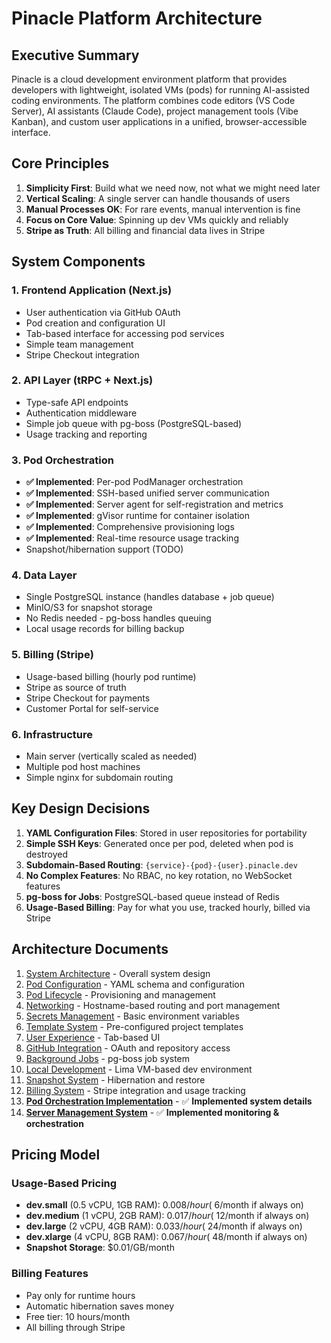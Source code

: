 # Pinacle Platform Architecture

## Executive Summary

Pinacle is a cloud development environment platform that provides developers with lightweight, isolated VMs (pods) for running AI-assisted coding environments. The platform combines code editors (VS Code Server), AI assistants (Claude Code), project management tools (Vibe Kanban), and custom user applications in a unified, browser-accessible interface.

## Core Principles

1. **Simplicity First**: Build what we need now, not what we might need later
2. **Vertical Scaling**: A single server can handle thousands of users
3. **Manual Processes OK**: For rare events, manual intervention is fine
4. **Focus on Core Value**: Spinning up dev VMs quickly and reliably
5. **Stripe as Truth**: All billing and financial data lives in Stripe

## System Components

### 1. Frontend Application (Next.js)
- User authentication via GitHub OAuth
- Pod creation and configuration UI
- Tab-based interface for accessing pod services
- Simple team management
- Stripe Checkout integration

### 2. API Layer (tRPC + Next.js)
- Type-safe API endpoints
- Authentication middleware
- Simple job queue with pg-boss (PostgreSQL-based)
- Usage tracking and reporting

### 3. Pod Orchestration
- **✅ Implemented**: Per-pod PodManager orchestration
- **✅ Implemented**: SSH-based unified server communication
- **✅ Implemented**: Server agent for self-registration and metrics
- **✅ Implemented**: gVisor runtime for container isolation
- **✅ Implemented**: Comprehensive provisioning logs
- **✅ Implemented**: Real-time resource usage tracking
- Snapshot/hibernation support (TODO)

### 4. Data Layer
- Single PostgreSQL instance (handles database + job queue)
- MinIO/S3 for snapshot storage
- No Redis needed - pg-boss handles queuing
- Local usage records for billing backup

### 5. Billing (Stripe)
- Usage-based billing (hourly pod runtime)
- Stripe as source of truth
- Stripe Checkout for payments
- Customer Portal for self-service

### 6. Infrastructure
- Main server (vertically scaled as needed)
- Multiple pod host machines
- Simple nginx for subdomain routing

## Key Design Decisions

1. **YAML Configuration Files**: Stored in user repositories for portability
2. **Simple SSH Keys**: Generated once per pod, deleted when pod is destroyed
3. **Subdomain-Based Routing**: `{service}-{pod}-{user}.pinacle.dev`
4. **No Complex Features**: No RBAC, no key rotation, no WebSocket features
5. **pg-boss for Jobs**: PostgreSQL-based queue instead of Redis
6. **Usage-Based Billing**: Pay for what you use, tracked hourly, billed via Stripe

## Architecture Documents

1. [System Architecture](./01-system-architecture.md) - Overall system design
2. [Pod Configuration](./02-pod-configuration.md) - YAML schema and configuration
3. [Pod Lifecycle](./03-pod-lifecycle.md) - Provisioning and management
4. [Networking](./04-networking.md) - Hostname-based routing and port management
5. [Secrets Management](./05-secrets-management.md) - Basic environment variables
6. [Template System](./06-template-system.md) - Pre-configured project templates
7. [User Experience](./07-user-experience.md) - Tab-based UI
8. [GitHub Integration](./08-github-integration.md) - OAuth and repository access
9. [Background Jobs](./09-background-jobs.md) - pg-boss job system
10. [Local Development](./10-local-development.md) - Lima VM-based dev environment
11. [Snapshot System](./11-snapshot-system.md) - Hibernation and restore
12. [Billing System](./12-billing-system.md) - Stripe integration and usage tracking
13. [**Pod Orchestration Implementation**](./13-pod-orchestration-implementation.md) - ✅ **Implemented system details**
14. [**Server Management System**](./14-server-management-system.md) - ✅ **Implemented monitoring & orchestration**

## Pricing Model

### Usage-Based Pricing
- **dev.small** (0.5 vCPU, 1GB RAM): $0.008/hour (~$6/month if always on)
- **dev.medium** (1 vCPU, 2GB RAM): $0.017/hour (~$12/month if always on)
- **dev.large** (2 vCPU, 4GB RAM): $0.033/hour (~$24/month if always on)
- **dev.xlarge** (4 vCPU, 8GB RAM): $0.067/hour (~$48/month if always on)
- **Snapshot Storage**: $0.01/GB/month

### Billing Features
- Pay only for runtime hours
- Automatic hibernation saves money
- Free tier: 10 hours/month
- All billing through Stripe